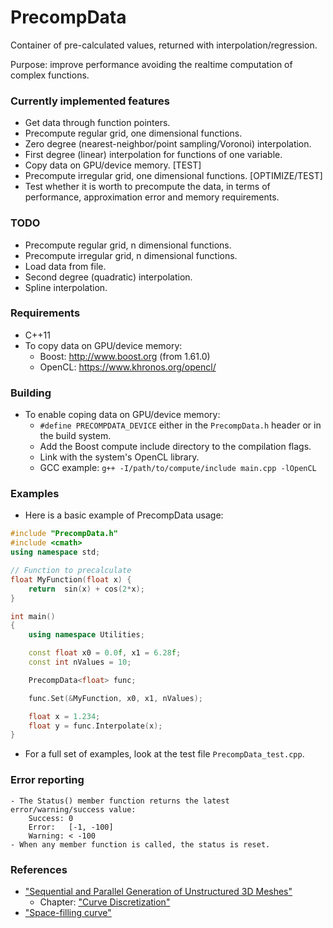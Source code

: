 # PrecompData

Container of pre-calculated values, returned with interpolation/regression.

Purpose: improve performance avoiding the realtime computation of complex functions.


### Currently implemented features

- Get data through function pointers.
- Precompute regular grid, one dimensional functions.
- Zero degree (nearest-neighbor/point sampling/Voronoi) interpolation.
- First degree (linear) interpolation for functions of one variable.
- Copy data on GPU/device memory. [TEST]
- Precompute irregular grid, one dimensional functions. [OPTIMIZE/TEST]
- Test whether it is worth to precompute the data, in terms of performance, approximation error and memory requirements.


### TODO

- Precompute regular grid, n dimensional functions.
- Precompute irregular grid, n dimensional functions.
- Load data from file.
- Second degree (quadratic) interpolation.
- Spline interpolation.


### Requirements

- C++11
- To copy data on GPU/device memory:
	- Boost:   http://www.boost.org (from 1.61.0)
	- OpenCL:  https://www.khronos.org/opencl/


### Building

- To enable coping data on GPU/device memory:
	- `#define PRECOMPDATA_DEVICE` either in the `PrecompData.h` header or in the build system.
	- Add the Boost compute include directory to the compilation flags.
	- Link with the system's OpenCL library.
	- GCC example:  `g++ -I/path/to/compute/include main.cpp -lOpenCL`

### Examples

- Here is a basic example of PrecompData usage:

```C++
#include "PrecompData.h"
#include <cmath>
using namespace std;

// Function to precalculate
float MyFunction(float x) {
    return  sin(x) + cos(2*x);
}

int main()
{
    using namespace Utilities;

    const float x0 = 0.0f, x1 = 6.28f;
    const int nValues = 10;

    PrecompData<float> func;

    func.Set(&MyFunction, x0, x1, nValues);

    float x = 1.234;
    float y = func.Interpolate(x);
}
```

- For a full set of examples, look at the test file `PrecompData_test.cpp`.

### Error reporting

    - The Status() member function returns the latest error/warning/success value:
	    Success: 0
		Error:   [-1, -100]
		Warning: < -100
	- When any member function is called, the status is reset.


### References

- ["Sequential and Parallel Generation of Unstructured 3D Meshes"](http://mech.fsv.cvut.cz/~dr/papers/Thesis98/thesis.html)
    - Chapter: ["Curve Discretization"](http://mech.fsv.cvut.cz/~dr/papers/Thesis98/node40.html)  
- ["Space-filling curve"](https://en.wikipedia.org/wiki/Space-filling_curve)  
